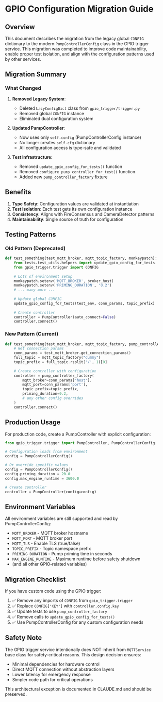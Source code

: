 # GPIO Configuration Migration Guide

## Overview

This document describes the migration from the legacy global `CONFIG` dictionary to the modern `PumpControllerConfig` class in the GPIO trigger service. This migration was completed to improve code maintainability, enable proper test isolation, and align with the configuration patterns used by other services.

## Migration Summary

### What Changed

1. **Removed Legacy System**:
   - Deleted `LazyConfigDict` class from `gpio_trigger/trigger.py`
   - Removed global `CONFIG` instance
   - Eliminated dual configuration system

2. **Updated PumpController**:
   - Now uses only `self.config` (PumpControllerConfig instance)
   - No longer creates `self.cfg` dictionary
   - All configuration access is type-safe and validated

3. **Test Infrastructure**:
   - Removed `update_gpio_config_for_tests()` function
   - Removed `configure_pump_controller_for_test()` function
   - Added new `pump_controller_factory` fixture

## Benefits

1. **Type Safety**: Configuration values are validated at instantiation
2. **Test Isolation**: Each test gets its own configuration instance
3. **Consistency**: Aligns with FireConsensus and CameraDetector patterns
4. **Maintainability**: Single source of truth for configuration

## Testing Patterns

### Old Pattern (Deprecated)
```python
def test_something(test_mqtt_broker, mqtt_topic_factory, monkeypatch):
    from tests.test_utils.helpers import update_gpio_config_for_tests
    from gpio_trigger.trigger import CONFIG
    
    # Lots of environment setup
    monkeypatch.setenv('MQTT_BROKER', broker_host)
    monkeypatch.setenv('PRIMING_DURATION', '0.2')
    # ... many more ...
    
    # Update global CONFIG
    update_gpio_config_for_tests(test_env, conn_params, topic_prefix)
    
    # Create controller
    controller = PumpController(auto_connect=False)
    controller.connect()
```

### New Pattern (Current)
```python
def test_something(test_mqtt_broker, mqtt_topic_factory, pump_controller_factory):
    # Get connection params
    conn_params = test_mqtt_broker.get_connection_params()
    full_topic = mqtt_topic_factory("dummy")
    topic_prefix = full_topic.rsplit('/', 1)[0]
    
    # Create controller with configuration
    controller = pump_controller_factory(
        mqtt_broker=conn_params['host'],
        mqtt_port=conn_params['port'],
        topic_prefix=topic_prefix,
        priming_duration=0.2,
        # any other config overrides
    )
    controller.connect()
```

## Production Usage

For production code, create a PumpController with explicit configuration:

```python
from gpio_trigger.trigger import PumpController, PumpControllerConfig

# Configuration loads from environment
config = PumpControllerConfig()

# Or override specific values
config = PumpControllerConfig()
config.priming_duration = 20.0
config.max_engine_runtime = 3600.0

# Create controller
controller = PumpController(config=config)
```

## Environment Variables

All environment variables are still supported and read by PumpControllerConfig:

- `MQTT_BROKER` - MQTT broker hostname
- `MQTT_PORT` - MQTT broker port
- `MQTT_TLS` - Enable TLS (true/false)
- `TOPIC_PREFIX` - Topic namespace prefix
- `PRIMING_DURATION` - Pump priming time in seconds
- `MAX_ENGINE_RUNTIME` - Maximum runtime before safety shutdown
- (and all other GPIO-related variables)

## Migration Checklist

If you have custom code using the GPIO trigger:

1. ✅ Remove any imports of `CONFIG` from `gpio_trigger.trigger`
2. ✅ Replace `CONFIG['KEY']` with `controller.config.key`
3. ✅ Update tests to use `pump_controller_factory`
4. ✅ Remove calls to `update_gpio_config_for_tests()`
5. ✅ Use PumpControllerConfig for any custom configuration needs

## Safety Note

The GPIO trigger service intentionally does NOT inherit from `MQTTService` base class for safety-critical reasons. This design decision ensures:
- Minimal dependencies for hardware control
- Direct MQTT connection without abstraction layers
- Lower latency for emergency response
- Simpler code path for critical operations

This architectural exception is documented in CLAUDE.md and should be preserved.